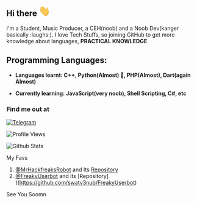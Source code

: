 ## Hi there <img src="https://raw.githubusercontent.com/ABSphreak/ABSphreak/master/gifs/Hi.gif" width="30px">

I'm a Student, Music Producer, a CEH(noob) and a Noob Dev(kanger basically :laughs:). I love Tech Stuffs, so joining GitHub to get more knowledge about languages, **PRACTICAL KNOWLEDGE**
## Programming Languages:

- **Languages learnt: C++, Python(Almost) :snake:, PHP(Almost), Dart(again Almost)**
 
- **Currently learning: JavaScript(very noob), Shell Scripting, C#, etc**

### Find me out at
[![Telegram](https://img.shields.io/badge/telegram-1b77FF.svg?style=for-the-badge&logo=telegram)](https://t.me/Swonit)

![Profile Views](https://hits.seeyoufarm.com/api/count/incr/badge.svg?url=https://github.com/spechide/&title=Profile%20Views)

![Github Stats](https://github-readme-stats.vercel.app/api?username=swatv3nub&show_icons=true&title_color=fff&icon_color=79ff97&text_color=9f9f9f&bg_color=151515)

My Favs
1. [@MrHackfreaksRobot](https://t.me/MrHackfreaksRobot) and Its [Repository](https://github.com/swatv3nub/Hackfreaks)
2. [@FreakyUserbot](https://t.me/FreakyUserbot) and its [Repository]((https://github.com/swatv3nub/FreakyUserbot)

See You Soomn
